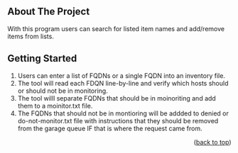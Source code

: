 <!-- ABOUT THE PROJECT -->
## About The Project

With this program users can search for listed item names and add/remove items from lists.



<!-- GETTING STARTED -->
## Getting Started

1. Users can enter a list of FQDNs or a single FQDN into an inventory file.
2. The tool will read each FDQN line-by-line and verify which hosts should or should not be in monitoring.
3. The tool willl separate FQDNs that should be in moinoriting and add them to a moinitor.txt file.
4. The FQDNs that should not be in montioring will be addded to denied or do-not-monitor.txt file with instructions that they should be removed from the garage queue IF that is where the request came from.


<p align="right">(<a href="#readme-top">back to top</a>)</p>
